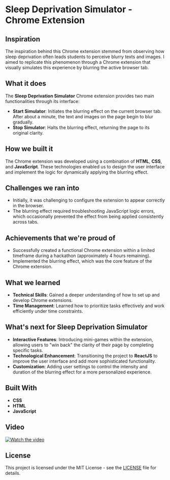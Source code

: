 # Sleep Deprivation Simulator - Chrome Extension

## Inspiration
The inspiration behind this Chrome extension stemmed from observing how sleep deprivation often leads students to perceive blurry texts and images. I aimed to replicate this phenomenon through a Chrome extension that visually simulates this experience by blurring the active browser tab.

## What it does
The **Sleep Deprivation Simulator** Chrome extension provides two main functionalities through its interface:
- **Start Simulator**: Initiates the blurring effect on the current browser tab. After about a minute, the text and images on the page begin to blur gradually.
- **Stop Simulator**: Halts the blurring effect, returning the page to its original clarity.

## How we built it
The Chrome extension was developed using a combination of **HTML**, **CSS**, and **JavaScript**. These technologies enabled us to design the user interface and implement the logic for dynamically applying the blurring effect.

## Challenges we ran into
- Initially, it was challenging to configure the extension to appear correctly in the browser.
- The blurring effect required troubleshooting JavaScript logic errors, which occasionally prevented the effect from being applied consistently across tabs.

## Achievements that we're proud of
- Successfully created a functional Chrome extension within a limited timeframe during a hackathon (approximately 4 hours remaining).
- Implemented the blurring effect, which was the core feature of the Chrome extension.

## What we learned
- **Technical Skills**: Gained a deeper understanding of how to set up and develop Chrome extensions.
- **Time Management**: Learned how to prioritize tasks effectively and work efficiently under time constraints.

## What's next for Sleep Deprivation Simulator
- **Interactive Features**: Introducing mini-games within the extension, allowing users to "win back" the clarity of their page by completing specific tasks.
- **Technological Enhancement**: Transitioning the project to **ReactJS** to improve the user interface and add more sophisticated functionality.
- **Customization**: Adding user settings to control the intensity and duration of the blurring effect for a more personalized experience.

## Built With
- **CSS**
- **HTML**
- **JavaScript**

## Video
[![Watch the video](https://img.youtube.com/vi/UMRyjq-4f0A/0.jpg)](https://youtu.be/UMRyjq-4f0A?si=dOxbGhWwuX7afXin&t=72)


## License
This project is licensed under the MIT License - see the [LICENSE](LICENSE) file for details.

